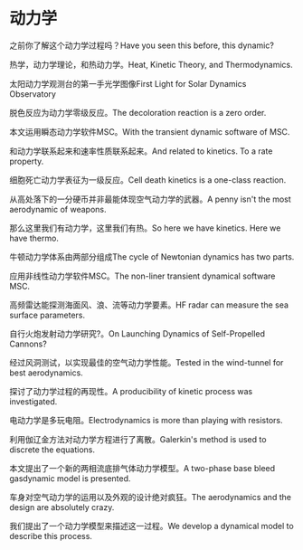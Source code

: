 # 动力学

<p><span class="chinese">之前你了解这个动力学过程吗？</span><span class="english">Have you seen this before, this dynamic?</span></p>

<p><span class="chinese">热学，动力学理论，和热动力学。</span><span class="english">Heat, Kinetic Theory, and Thermodynamics.</span></p>

<p><span class="chinese">太阳动力学观测台的第一手光学图像</span><span class="english">First Light for Solar Dynamics Observatory</span></p>

<p><span class="chinese">脱色反应为动力学零级反应。</span><span class="english">The decoloration reaction is a zero order.</span></p>

<p><span class="chinese">本文运用瞬态动力学软件MSC。</span><span class="english">With the transient dynamic software of MSC.</span></p>

<p><span class="chinese">和动力学联系起来和速率性质联系起来。</span><span class="english">And related to kinetics. To a rate property.</span></p>

<p><span class="chinese">细胞死亡动力学表征为一级反应。</span><span class="english">Cell death kinetics is a one-class reaction.</span></p>

<p><span class="chinese">从高处落下的一分硬币并非最能体现空气动力学的武器。</span><span class="english">A penny isn't the most aerodynamic of weapons.</span></p>

<p><span class="chinese">那么这里我们有动力学，这里我们有热。</span><span class="english">So here we have kinetics. Here we have thermo.</span></p>

<p><span class="chinese">牛顿动力学体系由两部分组成</span><span class="english">The cycle of Newtonian dynamics has two parts.</span></p>

<p><span class="chinese">应用非线性动力学软件MSC。</span><span class="english">The non-liner transient dynamical software MSC.</span></p>

<p><span class="chinese">高频雷达能探测海面风、浪、流等动力学要素。</span><span class="english">HF radar can measure the sea surface parameters.</span></p>

<p><span class="chinese">自行火炮发射动力学研究?。</span><span class="english">On Launching Dynamics of Self-Propelled Cannons?</span></p>

<p><span class="chinese">经过风洞测试，以实现最佳的空气动力学性能。</span><span class="english">Tested in the wind-tunnel for best aerodynamics.</span></p>

<p><span class="chinese">探讨了动力学过程的再现性。</span><span class="english">A producibility of kinetic process was investigated.</span></p>

<p><span class="chinese">电动力学是多玩电阻。</span><span class="english">Electrodynamics is more than playing with resistors.</span></p>

<p><span class="chinese">利用伽辽金方法对动力学方程进行了离散。</span><span class="english">Galerkin's method is used to discrete the equations.</span></p>

<p><span class="chinese">本文提出了一个新的两相流底排气体动力学模型。</span><span class="english">A two-phase base bleed gasdynamic model is presented.</span></p>

<p><span class="chinese">车身对空气动力学的运用以及外观的设计绝对疯狂。</span><span class="english">The aerodynamics and the design are absolutely crazy.</span></p>

<p><span class="chinese">我们提出了一个动力学模型来描述这一过程。</span><span class="english">We develop a dynamical model to describe this process.</span></p>

